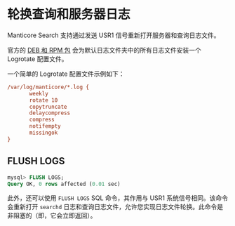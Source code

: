 # 轮换查询和服务器日志

Manticore Search 支持通过发送 USR1 信号重新打开服务器和查询日志文件。

官方的 [DEB 和 RPM 包](https://manticoresearch.com/install/) 会为默认日志文件夹中的所有日志文件安装一个 Logrotate 配置文件。

一个简单的 Logrotate 配置文件示例如下：

```ini
/var/log/manticore/*.log {
       weekly
       rotate 10
       copytruncate
       delaycompress
       compress
       notifempty
       missingok
}
```

## FLUSH LOGS

```sql
mysql> FLUSH LOGS;
Query OK, 0 rows affected (0.01 sec)
```

此外，还可以使用 `FLUSH LOGS` SQL 命令，其作用与 USR1 系统信号相同。该命令会重新打开 `searchd` 日志和查询日志文件，允许您实现日志文件轮换。此命令是非阻塞的（即，它会立即返回）。
<!-- proofread -->